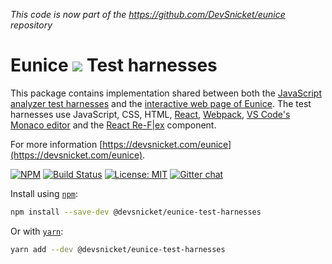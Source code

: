 *This code is now part of the https://github.com/DevSnicket/eunice repository*

# Eunice ![](https://raw.githubusercontent.com/DevSnicket/eunice/master/arrows/default-height.svg?sanitize=true) Test harnesses

This package contains implementation shared between both the [JavaScript analyzer test harnesses](https://github.com/DevSnicket/eunice-javascript-analyzer/tree/master/harness) and the [interactive web page of Eunice](https://github.com/DevSnicket/eunice-interactive). The test harnesses use JavaScript, CSS, HTML, [React](https://reactjs.org/), [Webpack](https://webpack.js.org/), [VS Code's Monaco editor](https://github.com/microsoft/monaco-editor) and the [React Re-F|ex](https://github.com/leefsmp/Re-Flex) component.

For more information [https://devsnicket.com/eunice](https://devsnicket.com/eunice).

[![NPM](https://img.shields.io/npm/v/@devsnicket/eunice-test-harnesses.svg)](https://www.npmjs.com/package/@devsnicket/eunice-test-harnesses
) [![Build Status](https://travis-ci.org/DevSnicket/eunice-test-harnesses.svg?branch=master)](https://travis-ci.org/DevSnicket/eunice-test-harnesses) [![License: MIT](https://img.shields.io/badge/License-MIT-yellow.svg)](https://opensource.org/licenses/MIT) [![Gitter chat](https://badges.gitter.im/devsnicket-eunice/gitter.png)](https://gitter.im/devsnicket-eunice)

Install using [`npm`](https://www.npmjs.com/package/@devsnicket/eunice-test-harnesses):

```bash
npm install --save-dev @devsnicket/eunice-test-harnesses
```
Or with [`yarn`](https://yarnpkg.com/en/package/@devsnicket/eunice-test-harnesses):

```bash
yarn add --dev @devsnicket/eunice-test-harnesses
```

